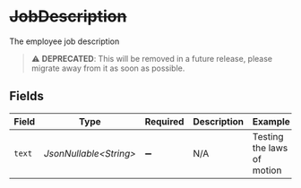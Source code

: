 # ~~JobDescription~~

The employee job description

> :warning: **DEPRECATED**: This will be removed in a future release, please migrate away from it as soon as possible.


## Fields

| Field                      | Type                       | Required                   | Description                | Example                    |
| -------------------------- | -------------------------- | -------------------------- | -------------------------- | -------------------------- |
| `text`                     | *JsonNullable\<String>*    | :heavy_minus_sign:         | N/A                        | Testing the laws of motion |